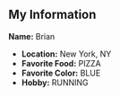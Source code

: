 ## My Information

**Name:** Brian

* **Location:** New York, NY
* **Favorite Food:** PIZZA
* **Favorite Color:** BLUE
* **Hobby:** RUNNING
